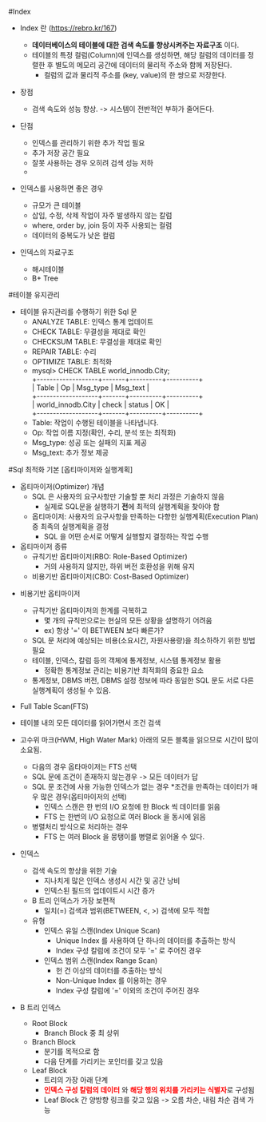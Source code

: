 #Index

* Index 란 (https://rebro.kr/167)
  * <b>데이터베이스의 테이블에 대한 검색 속도를 향상시켜주는 자료구조</b> 이다.
  * 테이블의 특정 컬럼(Column)에 인덱스를 생성하면, 해당 컬럼의 데이터를 정렬한 후 별도의 메모리 공간에 데이터의 물리적 주소와 함께 저장된다. 
    * 컬럼의 값과 물리적 주소를 (key, value)의 한 쌍으로 저장한다.

* 장점
  * 검색 속도와 성능 향상. -> 시스템이 전반적인 부하가 줄어든다.
* 단점
  * 인덱스를 관리하기 위한 추가 작업 필요
  * 추가 저장 공간 필요
  * 잘못 사용하는 경우 오히려 검색 성능 저하
  * 
  
* 인덱스를 사용하면 좋은 경우
  * 규모가 큰 테이블
  * 삽입, 수정, 삭제 작업이 자주 발생하지 않는 칼럼
  * where, order by, join 등이 자주 사용되는 컬럼
  * 데이터의 중복도가 낮은 컬럼
  
* 인덱스의 자료구조
  * 해시테이블
  * B+ Tree
  

#테이블 유지관리
* 테이블 유지관리를 수행하기 위한 Sql 문
  * ANALYZE TABLE: 인덱스 통계 업데이트
  * CHECK TABLE: 무결성을 제대로 확인
  * CHECKSUM TABLE: 무결성을 제대로 확인
  * REPAIR TABLE: 수리
  * OPTIMIZE TABLE: 최적화
  * mysql> CHECK TABLE world_innodb.City;  
  +-------------------+-------+----------+----------+  
  | Table             | Op    | Msg_type | Msg_text |  
  +-------------------+-------+----------+----------+  
  | world_innodb.City | check | status   | OK       |  
  +-------------------+-------+----------+----------+  
  * Table: 작업이 수행된 테이블을 나타냅니다.
  * Op: 작업 이름 지정(확인, 수리, 분석 또는 최적화)
  * Msg_type: 성공 또는 실패의 지표 제공
  * Msg_text: 추가 정보 제공


#Sql 최적화 기본
[옵티마이저와 실행계획]
* 옵티마이저(Optimizer) 개념
  * SQL 은 사용자의 요구사항만 기술할 뿐 처리 과정은 기술하지 않음
    * 실제로 SQL문을 실행하기 <b>전</b>에 최적의 실행계획을 찾아야 함
  * 옵티마이저: 사용자의 요구사항을 만족하는 다향한 실행계획(Execution Plan) 중 최족의 실행계획을 결정
    * SQL 을 어떤 순서로 어떻게 실행할지 결정하는 작업 수행
* 옵티마이저 종류
  * 규칙기반 옵티마이저(RBO: Role-Based Optimizer)
    * 거의 사용하지 않지만, 하위 버전 호환성을 위해 유지
  * 비용기반 옵티마이저(CBO: Cost-Based Optimizer)

- 비용기반 옵티마이저
  - 규칙기반 옵티마이저의 한계를 극복하고
    - 몇 개의 규칙만으로는 현실의 모든 상황을 설명하기 어려움
    - ex) 항상 '=' 이 BETWEEN 보다 빠른가?
  - SQL 문 처리에 예상되는 비용(소요시간, 자원사용량)을 최소하하기 위한 방법 필요
  - 테이블, 인덱스, 칼럼 등의 객체에 통계정보, 시스템 통계정보 활용
    - 정확한 통계정보 관리는 비용기반 최적화의 중요한 요소
  - 통계정보, DBMS 버전, DBMS 설정 정보에 따라 동일한 SQL 문도 서로 다른 실행계획이 생성될 수 있음.



 - Full Table Scan(FTS)
 - 테이블 내의 모든 데이터를 읽어가면서 조건 검색
 - 고수위 마크(HWM, High Water Mark) 아래의 모든 블록을 읽으므로 시간이 많이 소요됨.
   - 다음의 경우 옵타마이저는 FTS 선택
   - SQL 문에 조건이 존재하지 않는경우 -> 모든 데이터가 답
   - SQL 문 조건에 사용 가능한 인덱스가 없는 경우
   *조건을 만족하는 데이터가 매우 많은 경우(옵티마이저의 선택)
     - 인덱스 스캔은 한 번의 I/O 요청에 한 Block 씩 데이터를 읽음
     - FTS 는 한번의 I/O 요청으로 여러 Block 을 동시에 읽음
   - 병렬처리 방식으로 처리하는 경우
     - FTS 는 여러 Block 을 뭉탱이를 병렬로 읽어올 수 있다.

 - 인덱스
   * 검색 속도의 향상을 위한 기술
     * 지나치게 많은 인덱스 생성시 시간 및 공간 낭비
     * 인덱스된 필드의 업데이트시 시간 증가
   * B 트리 인덱스가 가장 보편적
     * 일치(=) 검색과 범위(BETWEEN, <, >) 검색에 모두 적합
   * 유형
     * 인덱스 유일 스캔(Index Unique Scan)
       * Unique Index 를 사용하여 단 하나의 데이터를 추출하는 방식
       * Index 구성 칼럼에 조건이 모두 '=' 로 주어진 경우
     * 인덱스 범위 스캔(Index Range Scan)
       * 헌 건 이상의 데이터를 추출하는 방식
       * Non-Unique Index 를 이용하는 경우
       * Index 구성 칼럼에 '=' 이외의 조건이 주어진 경우

 - B 트리 인덱스
   * Root Block
     * Branch Block 중 최 상위
   * Branch Block
     * 분기를 목적으로 함
     * 다음 단계를 가리키는 포인터를 갖고 있음
   * Leaf Block
     * 트리의 가장 아래 단계
     * <b style='color:red'>인덱스 구성 칼럼의 데이터</b> 와 <b style='color:red'>해당 행의 위치를 가리키는 식별자</b>로 구성됨
     * Leaf Block 간 양방향 링크를 갖고 있음 -> 오름 차순, 내림 차순 검색 가능
 


